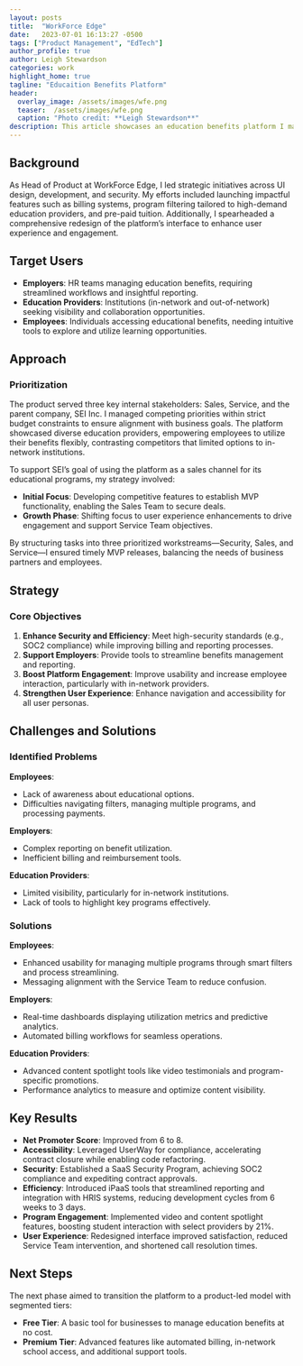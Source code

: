 ```yaml
---
layout: posts
title:  "WorkForce Edge"
date:   2023-07-01 16:13:27 -0500
tags: ["Product Management", "EdTech"]
author_profile: true
author: Leigh Stewardson
categories: work
highlight_home: true
tagline: "Educaition Benefits Platform"
header:
  overlay_image: /assets/images/wfe.png
  teaser:  /assets/images/wfe.png
  caption: "Photo credit: **Leigh Stewardson**"
description: This article showcases an education benefits platform I manged
---
```


## Background

As Head of Product at WorkForce Edge, I led strategic initiatives across UI design, development, and security. My efforts included launching impactful features such as billing systems, program filtering tailored to high-demand education providers, and pre-paid tuition. Additionally, I spearheaded a comprehensive redesign of the platform’s interface to enhance user experience and engagement.

## Target Users

- **Employers**: HR teams managing education benefits, requiring streamlined workflows and insightful reporting.  
- **Education Providers**: Institutions (in-network and out-of-network) seeking visibility and collaboration opportunities.  
- **Employees**: Individuals accessing educational benefits, needing intuitive tools to explore and utilize learning opportunities.

## Approach

### Prioritization  
The product served three key internal stakeholders: Sales, Service, and the parent company, SEI Inc. I managed competing priorities within strict budget constraints to ensure alignment with business goals. The platform showcased diverse education providers, empowering employees to utilize their benefits flexibly, contrasting competitors that limited options to in-network institutions.  

To support SEI’s goal of using the platform as a sales channel for its educational programs, my strategy involved:  
- **Initial Focus**: Developing competitive features to establish MVP functionality, enabling the Sales Team to secure deals.  
- **Growth Phase**: Shifting focus to user experience enhancements to drive engagement and support Service Team objectives.  

By structuring tasks into three prioritized workstreams—Security, Sales, and Service—I ensured timely MVP releases, balancing the needs of business partners and employees.

## Strategy

### Core Objectives  
1. **Enhance Security and Efficiency**: Meet high-security standards (e.g., SOC2 compliance) while improving billing and reporting processes.  
2. **Support Employers**: Provide tools to streamline benefits management and reporting.  
3. **Boost Platform Engagement**: Improve usability and increase employee interaction, particularly with in-network providers.  
4. **Strengthen User Experience**: Enhance navigation and accessibility for all user personas.  

## Challenges and Solutions  

### Identified Problems  

**Employees**:  
- Lack of awareness about educational options.  
- Difficulties navigating filters, managing multiple programs, and processing payments.  

**Employers**:  
- Complex reporting on benefit utilization.  
- Inefficient billing and reimbursement tools.  

**Education Providers**:  
- Limited visibility, particularly for in-network institutions.  
- Lack of tools to highlight key programs effectively.

### Solutions  

**Employees**:  
- Enhanced usability for managing multiple programs through smart filters and process streamlining.  
- Messaging alignment with the Service Team to reduce confusion.  

**Employers**:  
- Real-time dashboards displaying utilization metrics and predictive analytics.  
- Automated billing workflows for seamless operations.  

**Education Providers**:  
- Advanced content spotlight tools like video testimonials and program-specific promotions.  
- Performance analytics to measure and optimize content visibility.

## Key Results  

- **Net Promoter Score**: Improved from 6 to 8.  
- **Accessibility**: Leveraged UserWay for compliance, accelerating contract closure while enabling code refactoring.  
- **Security**: Established a SaaS Security Program, achieving SOC2 compliance and expediting contract approvals.  
- **Efficiency**: Introduced iPaaS tools that streamlined reporting and integration with HRIS systems, reducing development cycles from 6 weeks to 3 days.  
- **Program Engagement**: Implemented video and content spotlight features, boosting student interaction with select providers by 21%.  
- **User Experience**: Redesigned interface improved satisfaction, reduced Service Team intervention, and shortened call resolution times.

## Next Steps  

The next phase aimed to transition the platform to a product-led model with segmented tiers:  
- **Free Tier**: A basic tool for businesses to manage education benefits at no cost.  
- **Premium Tier**: Advanced features like automated billing, in-network school access, and additional support tools.


<div id="nanogallery2"></div>
<script>
  $("#nanogallery2").nanogallery2({
  // ### gallery settings ###
  thumbnailHeight:  150,
  thumbnailWidth:   150,
  itemsBaseURL:     '/assets/images/',

  // ### gallery content ###
  items: [
      { src: 'wfe.png', srct: 'wfe.png' },
      { src: 'wfe2.png', srct: 'wfe2.png' },
      { src: 'allotement dash.png', srct: 'wfe2.png' },
      { src: 'split allotment-wfe.png', srct: 'wfe2.png' },
      { src: 'studentdash.png', srct: 'wfe2.png' },
      { src: 'payments-wfe.png', srct: 'wfe2.png' },
      { src: 'employerdash-wfe.png', srct: 'wfe2.png' },
      { src: 'userdash-leigh-wfe.png', srct: 'wfe2.png' },
      { src: 'userdash-wfe.png', srct: 'wfe2.png' },
      { src: 'ewfe-dashboard.png', srct: 'wfe2.png' },

  ]
});
</script>